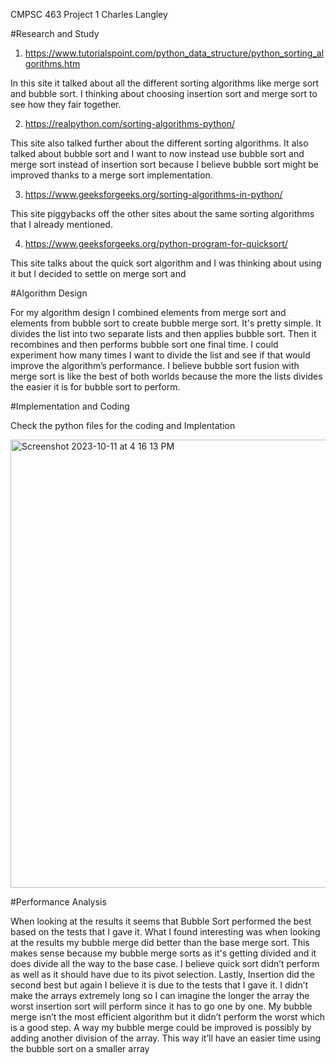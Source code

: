 CMPSC 463 Project 1 
Charles Langley

#Research and Study

1. https://www.tutorialspoint.com/python_data_structure/python_sorting_algorithms.htm

In this site it talked about all the different sorting algorithms like merge sort and bubble sort. I thinking about choosing insertion sort and merge sort to see how they fair together.

2. https://realpython.com/sorting-algorithms-python/ 

This site also talked further about the different sorting algorithms. It also talked about bubble sort and I want to now instead use bubble sort and merge sort instead of insertion sort because I believe bubble sort might be improved thanks to a merge sort implementation.

3. https://www.geeksforgeeks.org/sorting-algorithms-in-python/
   
This site piggybacks off the other sites about the same sorting algorithms that I already mentioned.

4. https://www.geeksforgeeks.org/python-program-for-quicksort/ 

This site talks about the quick sort algorithm and I was thinking about using it but I decided to settle on merge sort and 



#Algorithm Design
	
For my algorithm design I combined elements from merge sort and elements from bubble sort to create bubble merge sort. It's pretty simple. It divides the list into two separate lists and then applies bubble sort. Then it recombines and then performs bubble sort one final time. I could experiment how many times I want to divide the list and see if that would improve the algorithm’s performance. I believe bubble sort fusion with merge sort is like the best of both worlds because the more the lists divides the easier it is for bubble sort to perform.
 
#Implementation and Coding
	
Check the python files for the coding and Implentation


<img width="717" alt="Screenshot 2023-10-11 at 4 16 13 PM" src="https://github.com/DaboiCharles/CMPSC-463-Project-1-Charles-Langley/assets/79470963/eec2df2a-3092-4c30-b20f-86af3f17b79d">



#Performance Analysis

When looking at the results it seems that Bubble Sort performed the best based on the tests that I gave it. What I found interesting was when looking at the results my bubble merge did better than the base merge sort. This makes sense because my bubble merge sorts as it's getting divided and it does divide all the way to the base case. I believe quick sort didn’t perform as well as it should have due to its pivot selection. Lastly, Insertion did the second best but again I believe it is due to the tests that I gave it. I didn’t make the arrays extremely long so I can imagine the longer the array the worst insertion sort will perform since it has to go one by one. My bubble merge isn’t the most efficient algorithm but it didn’t perform the worst which is a good step. A way my bubble merge could be improved is possibly by adding another division of the array. This way it’ll have an easier time using the bubble sort on a smaller array

